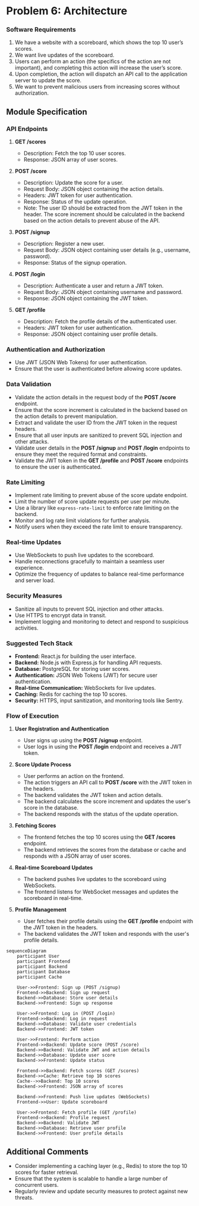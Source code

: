 # Problem 6: Architecture

### Software Requirements

1. We have a website with a scoreboard, which shows the top 10 user’s scores.
2. We want live updates of the scoreboard.
3. Users can perform an action (the specifics of the action are not important), and completing this action will increase the user’s score.
4. Upon completion, the action will dispatch an API call to the application server to update the score.
5. We want to prevent malicious users from increasing scores without authorization.

## Module Specification

### API Endpoints

1. **GET /scores**
    - Description: Fetch the top 10 user scores.
    - Response: JSON array of user scores.

2. **POST /score**
    - Description: Update the score for a user.
    - Request Body: JSON object containing the action details.
    - Headers: JWT token for user authentication.
    - Response: Status of the update operation.
    - Note: The user ID should be extracted from the JWT token in the header. The score increment should be calculated in the backend based on the action details to prevent abuse of the API.

3. **POST /signup**
    - Description: Register a new user.
    - Request Body: JSON object containing user details (e.g., username, password).
    - Response: Status of the signup operation.

4. **POST /login**
    - Description: Authenticate a user and return a JWT token.
    - Request Body: JSON object containing username and password.
    - Response: JSON object containing the JWT token.

5. **GET /profile**
    - Description: Fetch the profile details of the authenticated user.
    - Headers: JWT token for user authentication.
    - Response: JSON object containing user profile details.

### Authentication and Authorization

- Use JWT (JSON Web Tokens) for user authentication.
- Ensure that the user is authenticated before allowing score updates.

### Data Validation

- Validate the action details in the request body of the **POST /score** endpoint.
- Ensure that the score increment is calculated in the backend based on the action details to prevent manipulation.
- Extract and validate the user ID from the JWT token in the request headers.
- Ensure that all user inputs are sanitized to prevent SQL injection and other attacks.
- Validate user details in the **POST /signup** and **POST /login** endpoints to ensure they meet the required format and constraints.
- Validate the JWT token in the **GET /profile** and **POST /score** endpoints to ensure the user is authenticated.

### Rate Limiting

- Implement rate limiting to prevent abuse of the score update endpoint.
- Limit the number of score update requests per user per minute.
- Use a library like `express-rate-limit` to enforce rate limiting on the backend.
- Monitor and log rate limit violations for further analysis.
- Notify users when they exceed the rate limit to ensure transparency.

### Real-time Updates

- Use WebSockets to push live updates to the scoreboard.
- Handle reconnections gracefully to maintain a seamless user experience.
- Optimize the frequency of updates to balance real-time performance and server load.

### Security Measures

- Sanitize all inputs to prevent SQL injection and other attacks.
- Use HTTPS to encrypt data in transit.
- Implement logging and monitoring to detect and respond to suspicious activities.

### Suggested Tech Stack

- **Frontend:** React.js for building the user interface.
- **Backend:** Node.js with Express.js for handling API requests.
- **Database:** PostgreSQL for storing user scores.
- **Authentication:** JSON Web Tokens (JWT) for secure user authentication.
- **Real-time Communication:** WebSockets for live updates.
- **Caching:** Redis for caching the top 10 scores.
- **Security:** HTTPS, input sanitization, and monitoring tools like Sentry.

### Flow of Execution

1. **User Registration and Authentication**
    - User signs up using the **POST /signup** endpoint.
    - User logs in using the **POST /login** endpoint and receives a JWT token.

2. **Score Update Process**
    - User performs an action on the frontend.
    - The action triggers an API call to **POST /score** with the JWT token in the headers.
    - The backend validates the JWT token and action details.
    - The backend calculates the score increment and updates the user's score in the database.
    - The backend responds with the status of the update operation.

3. **Fetching Scores**
    - The frontend fetches the top 10 scores using the **GET /scores** endpoint.
    - The backend retrieves the scores from the database or cache and responds with a JSON array of user scores.

4. **Real-time Scoreboard Updates**
    - The backend pushes live updates to the scoreboard using WebSockets.
    - The frontend listens for WebSocket messages and updates the scoreboard in real-time.

5. **Profile Management**
    - User fetches their profile details using the **GET /profile** endpoint with the JWT token in the headers.
    - The backend validates the JWT token and responds with the user's profile details.

```mermaid
sequenceDiagram
    participant User
    participant Frontend
    participant Backend
    participant Database
    participant Cache

    User->>Frontend: Sign up (POST /signup)
    Frontend->>Backend: Sign up request
    Backend->>Database: Store user details
    Backend->>Frontend: Sign up response

    User->>Frontend: Log in (POST /login)
    Frontend->>Backend: Log in request
    Backend->>Database: Validate user credentials
    Backend->>Frontend: JWT token

    User->>Frontend: Perform action
    Frontend->>Backend: Update score (POST /score)
    Backend->>Backend: Validate JWT and action details
    Backend->>Database: Update user score
    Backend->>Frontend: Update status

    Frontend->>Backend: Fetch scores (GET /scores)
    Backend->>Cache: Retrieve top 10 scores
    Cache-->>Backend: Top 10 scores
    Backend->>Frontend: JSON array of scores

    Backend->>Frontend: Push live updates (WebSockets)
    Frontend->>User: Update scoreboard

    User->>Frontend: Fetch profile (GET /profile)
    Frontend->>Backend: Profile request
    Backend->>Backend: Validate JWT
    Backend->>Database: Retrieve user profile
    Backend->>Frontend: User profile details
```

## Additional Comments

- Consider implementing a caching layer (e.g., Redis) to store the top 10 scores for faster retrieval.
- Ensure that the system is scalable to handle a large number of concurrent users.
- Regularly review and update security measures to protect against new threats.

